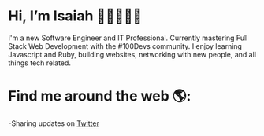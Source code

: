 # Hi, I’m Isaiah 👋🏼🧑🏽‍💻


I'm a new Software Engineer and IT Professional. Currently mastering Full Stack Web Development with the #100Devs community. I enjoy learning Javascript and Ruby, building websites, networking with new people, and all things tech related.

# Find me around the web 🌎: 
-Sharing updates on <a href="https://twitter.com/iSimonDev">Twitter</a>

<!---
IsaiahSimon/IsaiahSimon is a ✨ special ✨ repository because its `README.md` (this file) appears on your GitHub profile.
You can click the Preview link to take a look at your changes.
--->
